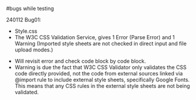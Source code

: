 #bugs while testing

240112 Bug01:
* Style.css
* The W3C CSS Validation Service, gives 1 Error (Parse Error) and 1 Warning (Imported style sheets are not checked in direct input and file upload modes.)
<!-- Add image -->
* Will revisit error and check code block by code block. 
* Warning is due the fact that W3C CSS Validator only validates the CSS code directly provided, not the code from external sources linked via @import rule to include external style sheets, specifically Google Fonts. This means that any CSS rules in the external style sheets are not being validated.